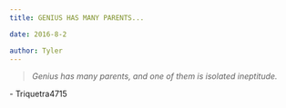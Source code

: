 ```yaml
---
title: GENIUS HAS MANY PARENTS...

date: 2016-8-2

author: Tyler
---
```


> _Genius has many parents, and one of them is isolated ineptitude._

\- Triquetra4715
